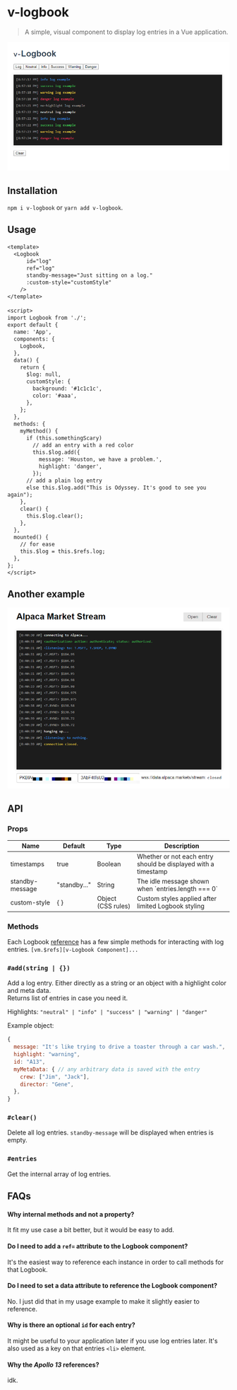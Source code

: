 # v-logbook

> A simple, visual component to display log entries in a Vue application.

![](https://github.com/tbeseda/v-logbook/blob/master/static/Logbook.png?raw=true)

## Installation
`npm i v-logbook` or `yarn add v-logbook`.

## Usage

```vue
<template>
  <Logbook
      id="log"
      ref="log"
      standby-message="Just sitting on a log."
      :custom-style="customStyle"
    />
</template>

<script>
import Logbook from './';
export default {
  name: 'App',
  components: {
    Logbook,
  },
  data() {
    return {
      $log: null,
      customStyle: {
        background: '#1c1c1c',
        color: '#aaa',
      },
    };
  },
  methods: {
    myMethod() {
      if (this.somethingScary)
        // add an entry with a red color
        this.$log.add({
          message: 'Houston, we have a problem.',
          highlight: 'danger',
        });
      // add a plain log entry
      else this.$log.add("This is Odyssey. It's good to see you again");
    },
    clear() {
      this.$log.clear();
    },
  },
  mounted() {
    // for ease
    this.$log = this.$refs.log;
  },
};
</script>
```

## Another example

![](https://github.com/tbeseda/v-logbook/blob/master/static/AlpacaMarket-Logbook.png?raw=true)

## API

### Props

<table class="table">
<thead><tr>
  <th>Name</th><th>Default</th><th>Type</th><th>Description</th>
</tr></thead>
<tbody>
  <tr>
    <td> timestamps </td>
    <td> true </td>
    <td> Boolean </td>
    <td>Whether or not each entry should be displayed with a timestamp</td>
  </tr>
  <tr>
    <td> standby-message </td>
    <td> "standby..." </td>
    <td> String </td>
    <td>The idle message shown when `entries.length === 0`</td>
  </tr>
  <tr>
    <td> custom-style </td>
    <td> { } </td>
    <td> Object (CSS rules) </td>
    <td>Custom styles applied after limited Logbook styling</td>
  </tr>
</tbody>
</table>

### Methods
Each Logbook [reference](https://vuejs.org/v2/api/#vm-refs) has a few simple methods for interacting with log entries. `[vm.$refs][v-Logbook Component]...`

### `#add(string | {})`

Add a log entry. Either directly as a string or an object with a highlight color and meta data.  
Returns list of entries in case you need it.  

Highlights: `"neutral" | "info" | "success" | "warning" | "danger"`

Example object:
```js
{
  message: "It's like trying to drive a toaster through a car wash.",
  highlight: "warning",
  id: "A13",
  myMetaData: { // any arbitrary data is saved with the entry
    crew: ["Jim", "Jack"],
    director: "Gene",
  },
}
```

### `#clear()`

Delete all log entries. `standby-message` will be displayed when entries is empty.

### `#entries`

Get the internal array of log entries.

## FAQs

#### Why internal methods and not a property?

It fit my use case a bit better, but it would be easy to add.

#### Do I need to add a `ref=` attribute to the Logbook component?

It's the easiest way to reference each instance in order to call methods for that Logbook.

#### Do I need to set a data attribute to reference the Logbook component?

No. I just did that in my usage example to make it slightly easier to reference.

#### Why is there an optional `id` for each entry?

It might be useful to your application later if you use log entries later. It's also used as a key on that entries `<li>` element.

#### Why the _Apollo 13_ references?

idk.
